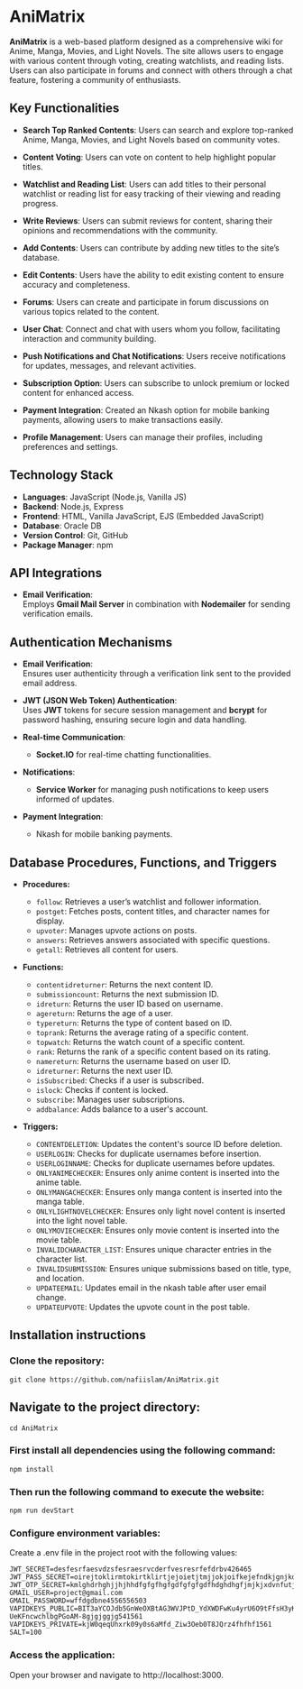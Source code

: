 # AniMatrix
**AniMatrix** is a web-based platform designed as a comprehensive wiki for Anime, Manga, Movies, and Light Novels. The site allows users to engage with various content through voting, creating watchlists, and reading lists. Users can also participate in forums and connect with others through a chat feature, fostering a community of enthusiasts.

## Key Functionalities

- **Search Top Ranked Contents**: Users can search and explore top-ranked Anime, Manga, Movies, and Light Novels based on community votes.
- **Content Voting**: Users can vote on content to help highlight popular titles.
- **Watchlist and Reading List**: Users can add titles to their personal watchlist or reading list for easy tracking of their viewing and reading progress.
- **Write Reviews**: Users can submit reviews for content, sharing their opinions and recommendations with the community.
- **Add Contents**: Users can contribute by adding new titles to the site’s database.
- **Edit Contents**: Users have the ability to edit existing content to ensure accuracy and completeness.
- **Forums**: Users can create and participate in forum discussions on various topics related to the content.
- **User Chat**: Connect and chat with users whom you follow, facilitating interaction and community building.
- **Push Notifications and Chat Notifications**: Users receive notifications for updates, messages, and relevant activities.
- **Subscription Option**: Users can subscribe to unlock premium or locked content for enhanced access.
- **Payment Integration**: Created an Nkash option for mobile banking payments, allowing users to make transactions easily.

- **Profile Management**: Users can manage their profiles, including preferences and settings.

## Technology Stack
- **Languages**: JavaScript (Node.js, Vanilla JS)
- **Backend**: Node.js, Express
- **Frontend**: HTML, Vanilla JavaScript, EJS (Embedded JavaScript)
- **Database**: Oracle DB
- **Version Control**: Git, GitHub
- **Package Manager**: npm

## API Integrations
- **Email Verification**:  
  Employs **Gmail Mail Server** in combination with **Nodemailer** for sending verification emails.

## Authentication Mechanisms

- **Email Verification**:  
  Ensures user authenticity through a verification link sent to the provided email address.

- **JWT (JSON Web Token) Authentication**:  
  Uses **JWT** tokens for secure session management and **bcrypt** for password hashing, ensuring secure login and data handling.

- **Real-time Communication**:  
  - **Socket.IO** for real-time chatting functionalities.
  
- **Notifications**:  
  - **Service Worker** for managing push notifications to keep users informed of updates.
  
- **Payment Integration**:  
  - Nkash for mobile banking payments.

## Database Procedures, Functions, and Triggers

* **Procedures:**
    * `follow`: Retrieves a user’s watchlist and follower information.
    * `postget`: Fetches posts, content titles, and character names for display.
    * `upvoter`: Manages upvote actions on posts.
    * `answers`: Retrieves answers associated with specific questions.
    * `getall`: Retrieves all content for users.

* **Functions:**
    * `contentidreturner`: Returns the next content ID.
    * `submissioncount`: Returns the next submission ID.
    * `idreturn`: Returns the user ID based on username.
    * `agereturn`: Returns the age of a user.
    * `typereturn`: Returns the type of content based on ID.
    * `toprank`: Returns the average rating of a specific content.
    * `topwatch`: Returns the watch count of a specific content.
    * `rank`: Returns the rank of a specific content based on its rating.
    * `namereturn`: Returns the username based on user ID.
    * `idreturner`: Returns the next user ID.
    * `isSubscribed`: Checks if a user is subscribed.
    * `islock`: Checks if content is locked.
    * `subscribe`: Manages user subscriptions.
    * `addbalance`: Adds balance to a user's account.

* **Triggers:**
    * `CONTENTDELETION`: Updates the content's source ID before deletion.
    * `USERLOGIN`: Checks for duplicate usernames before insertion.
    * `USERLOGINNAME`: Checks for duplicate usernames before updates.
    * `ONLYANIMECHECKER`: Ensures only anime content is inserted into the anime table.
    * `ONLYMANGACHECKER`: Ensures only manga content is inserted into the manga table.
    * `ONLYLIGHTNOVELCHECKER`: Ensures only light novel content is inserted into the light novel table.
    * `ONLYMOVIECHECKER`: Ensures only movie content is inserted into the movie table.
    * `INVALIDCHARACTER_LIST`: Ensures unique character entries in the character list.
    * `INVALIDSUBMISSION`: Ensures unique submissions based on title, type, and location.
    * `UPDATEEMAIL`: Updates email in the nkash table after user email change.
    * `UPDATEUPVOTE`: Updates the upvote count in the post table.


## Installation instructions
### Clone the repository:
```
git clone https://github.com/nafiislam/AniMatrix.git
```
## Navigate to the project directory:
```
cd AniMatrix
```
### First install all dependencies using the following command:
```
npm install
```

### Then run the following command to execute the website:
```
npm run devStart
```
### Configure environment variables:
Create a .env file in the project root with the following values:

```
JWT_SECRET=desfesrfaesvdzsfesraesrvcderfvesresrfefdrbv426465
JWT_PASS_SECRET=oirejtoklirmtokirtklirtjejoietjtmjjokjoifkejefndkjgnjkdgnkldgtg84641
JWT_OTP_SECRET=kmlghdrhghjjhjhhdfgfgfhgfgdfgfgfgdfhdghdhgfjmjkjxdvnfutjtfjftnftytftfyfthn1562165
GMAIL_USER=project@gmail.com
GMAIL_PASSWORD=wffdgdbne4556556503
VAPIDKEYS_PUBLIC=BIT3aYCOJdb5GnWeOXBtAG3WVJPtD_YdXWDFwKu4yrU6O9tFfsH3yKm1c-UeKFncwchlbgPGoAM-8gjgjggjg541561
VAPIDKEYS_PRIVATE=kjW0qeqUhxrk09y0s6aMfd_Ziw3Oeb0T8JQrz4fhfhf1561
SALT=100
```

### Access the application:
Open your browser and navigate to http://localhost:3000.
